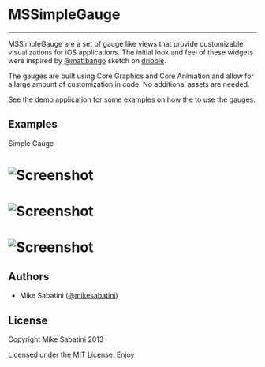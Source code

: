 
# MSSimpleGauge

* * * * * * * * * * *

MSSimpleGauge are a set of gauge like views that provide customizable visualizations for iOS applications. The initial look and feel of these widgets were inspired by [@mattbango](https://twitter.com/mattbango) sketch on [dribble](http://dribbble.com/shots/424678-Dashboard?list=users).

The gauges are built using Core Graphics and Core Animation and allow for a large amount of customization in code. No additional assets are needed.

See the demo application for some examples on how the to use the gauges.

## Examples

Simple Gauge

# ![Screenshot](https://raw.github.com/sabymike/MSSimpleGauge/master/SimpleGauge/simple.png)

# ![Screenshot](https://raw.github.com/sabymike/MSSimpleGauge/master/SimpleGauge/range.png)

# ![Screenshot](https://raw.github.com/sabymike/MSSimpleGauge/master/SimpleGauge/annotated.png)

## Authors

* Mike Sabatini ([@mikesabatini](https://twitter.com/mikesabatini))

## License

Copyright Mike Sabatini 2013

Licensed under the MIT License. Enjoy

